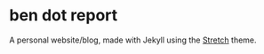 # ben dot report

A personal website/blog, made with Jekyll using the [Stretch](https://stretch.ben.report/) theme.
